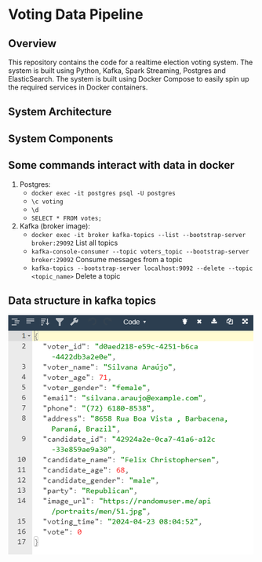 # Voting Data Pipeline

## Overview
This repository contains the code for a realtime election voting system. The system is built using Python, Kafka, Spark Streaming, Postgres and ElasticSearch. The system is built using Docker Compose to easily spin up the required services in Docker containers.

## System Architecture

## System Components

## Some commands interact with data in docker

1. Postgres:
   - `docker exec -it postgres psql -U postgres`
   - `\c voting`
   - `\d`
   - `SELECT * FROM votes;`
2. Kafka (broker image):
   - `docker exec -it broker kafka-topics --list --bootstrap-server broker:29092` List all topics
   - `kafka-console-consumer --topic voters_topic --bootstrap-server broker:29092` Consume messages from a topic
   - `kafka-topics --bootstrap-server localhost:9092 --delete --topic <topic_name>` Delete a topic

## Data structure in kafka topics
![voting_topic_data.png](img%2Fvoting_topic_data.png)